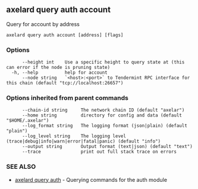 ## axelard query auth account

Query for account by address

```
axelard query auth account [address] [flags]
```

### Options

```
      --height int    Use a specific height to query state at (this can error if the node is pruning state)
  -h, --help          help for account
      --node string   `<host>:<port>` to Tendermint RPC interface for this chain (default "tcp://localhost:26657")
```

### Options inherited from parent commands

```
      --chain-id string     The network chain ID (default "axelar")
      --home string         directory for config and data (default "$HOME/.axelar")
      --log_format string   The logging format (json|plain) (default "plain")
      --log_level string    The logging level (trace|debug|info|warn|error|fatal|panic) (default "info")
      --output string       Output format (text|json) (default "text")
      --trace               print out full stack trace on errors
```

### SEE ALSO

- [axelard query auth](/cli-docs/v0_31_2/axelard_query_auth) - Querying commands for the auth module
